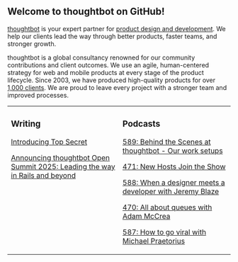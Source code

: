 ## Welcome to thoughtbot on GitHub!

[thoughtbot][1] is your expert partner for [product design and development][2].
We help our clients lead the way through better products, faster teams, and stronger growth.

thoughtbot is a global consultancy renowned for our community contributions and
client outcomes. We use an agile, human-centered strategy for web and mobile
products at every stage of the product lifecycle. Since 2003, we have produced
high-quality products for over [1,000 clients][3]. We are proud to leave every
project with a stronger team and improved processes.

<table><tr><td valign="top" width="50%">

### Writing

<!-- blog starts -->
[Introducing Top Secret](https://feed.thoughtbot.com/link/24077/17123998/top-secret)

[Announcing thoughtbot Open Summit 2025: Leading the way in Rails and beyond](https://feed.thoughtbot.com/link/24077/17123806/announcing-thoughtbot-open-summit-2025-leading-the-way-in-rails-and-beyond)

<!-- blog ends -->
</td><td valign="top" width="50%">

### Podcasts

<!-- podcasts starts -->
[589: Behind the Scenes at thoughtbot - Our work setups](https://podcast.thoughtbot.com/589)

[471: New Hosts Join the Show](https://bikeshed.thoughtbot.com/471)

[588: When a designer meets a developer with Jeremy Blaze](https://podcast.thoughtbot.com/588)

[470: All about queues with Adam McCrea](https://bikeshed.thoughtbot.com/470)

[587: How to go viral with Michael Praetorius](https://podcast.thoughtbot.com/587)

<!-- podcasts ends -->
</td></tr></table>

[1]: https://thoughtbot.com
[2]: https://thoughtbot.com/services
[3]: https://thoughtbot.com/case-studies
